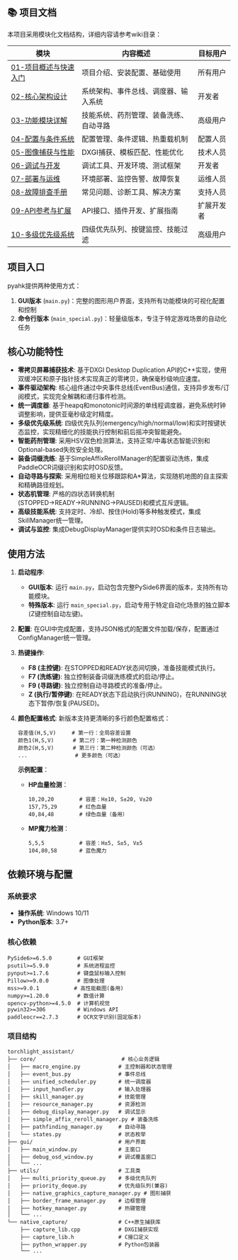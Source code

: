 ## 📚 项目文档

本项目采用模块化文档结构，详细内容请参考wiki目录：

| 模块 | 内容概述 | 目标用户 |
|------|----------|----------|
| [01-项目概述与快速入门](wiki/01-项目概述与快速入门.md) | 项目介绍、安装配置、基础使用 | 所有用户 |
| [02-核心架构设计](wiki/02-核心架构设计.md) | 系统架构、事件总线、调度器、输入系统 | 开发者 |
| [03-功能模块详解](wiki/03-功能模块详解.md) | 技能系统、药剂管理、装备洗练、自动寻路 | 高级用户 |
| [04-配置与条件系统](wiki/04-配置与条件系统.md) | 配置管理、条件逻辑、热重载机制 | 配置人员 |
| [05-图像捕获与性能](wiki/05-图像捕获与性能.md) | DXGI捕获、模板匹配、性能优化 | 技术人员 |
| [06-调试与开发](wiki/06-调试与开发.md) | 调试工具、开发环境、测试框架 | 开发者 |
| [07-部署与运维](wiki/07-部署与运维.md) | 环境部署、监控告警、故障恢复 | 运维人员 |
| [08-故障排查手册](wiki/08-故障排查手册.md) | 常见问题、诊断工具、解决方案 | 支持人员 |
| [09-API参考与扩展](wiki/09-API参考与扩展.md) | API接口、插件开发、扩展指南 | 扩展开发者 |
| [10-多级优先级系统](wiki/10-多级优先级系统.md) | 四级优先队列、按键监控、技能过滤 | 高级用户 |


## 项目入口

pyahk提供两种使用方式：

1. **GUI版本** (`main.py`)：完整的图形用户界面，支持所有功能模块的可视化配置和控制
2. **命令行版本** (`main_special.py`)：轻量级版本，专注于特定游戏场景的自动化任务

## 核心功能特性

- **零拷贝屏幕捕获技术**: 基于DXGI Desktop Duplication API的C++实现，使用双缓冲区和原子指针技术实现真正的零拷贝，确保毫秒级响应速度。
- **事件驱动架构**: 核心组件通过中央事件总线(EventBus)通信，支持异步发布/订阅模式，实现完全解耦和递归事件检测。
- **统一调度器**: 基于heapq和monotonic时间源的单线程调度器，避免系统时钟调整影响，提供亚毫秒级定时精度。
- **多级优先级系统**: 四级优先队列(emergency/high/normal/low)和实时按键状态监控，实现精细化的技能执行控制和前后摇冲突智能避免。
- **智能药剂管理**: 采用HSV双色检测算法，支持正常/中毒状态智能识别和Optional-based失败安全处理。
- **装备词缀洗练**: 基于SimpleAffixRerollManager的配置驱动洗练，集成PaddleOCR词缀识别和实时OSD反馈。
- **自动寻路与探索**: 采用相位相关位移跟踪和A*算法，实现随机地图的自主探索和精确路径规划。
- **状态机管理**: 严格的四状态转换机制(STOPPED→READY→RUNNING→PAUSED)和模式互斥逻辑。
- **高级技能系统**: 支持定时、冷却、按住(Hold)等多种触发模式，集成SkillManager统一管理。
- **调试与监控**: 集成DebugDisplayManager提供实时OSD和条件日志输出。

## 使用方法

1.  **启动程序**:
    *   **GUI版本**: 运行 `main.py`，启动包含完整PySide6界面的版本，支持所有功能模块。
    *   **特殊版本**: 运行 `main_special.py`，启动专用于特定自动化场景的独立脚本(Z键控制自动左键)。

2.  **配置**: 在GUI中完成配置，支持JSON格式的配置文件加载/保存，配置通过ConfigManager统一管理。

3.  **热键操作**:
    *   **F8 (主控键)**: 在STOPPED和READY状态间切换，准备技能模式执行。
    *   **F7 (洗练键)**: 独立控制装备词缀洗练模式的启动/停止。
    *   **F9 (寻路键)**: 独立控制自动寻路模式的准备/停止。
    *   **Z (执行/暂停键)**: 在READY状态下启动执行(RUNNING)，在RUNNING状态下暂停/恢复(PAUSED)。

4.  **颜色配置格式**: 新版本支持更清晰的多行颜色配置格式：
    ```
    容差值(H,S,V)     # 第一行：全局容差设置
    颜色1(H,S,V)      # 第二行：第一种检测颜色
    颜色2(H,S,V)      # 第三行：第二种检测颜色（可选）
    ...               # 更多颜色（可选）
    ```
    
    **示例配置**：
    - **HP血量检测**：
      ```
      10,20,20        # 容差：H±10, S±20, V±20
      157,75,29       # 红色血量
      40,84,48        # 绿色血量（备用）
      ```
    
    - **MP魔力检测**：
      ```
      5,5,5           # 容差：H±5, S±5, V±5
      104,80,58       # 蓝色魔力
      ```

## 依赖环境与配置

### 系统要求
- **操作系统**: Windows 10/11
- **Python版本**: 3.7+

### 核心依赖
```
PySide6>=6.5.0        # GUI框架
psutil>=5.9.0         # 系统进程监控
pynput>=1.7.6         # 键盘鼠标输入控制
Pillow>=9.0.0         # 图像处理
mss>=9.0.1           # 高性能截图(备用)
numpy>=1.20.0         # 数值计算
opencv-python>=4.5.0  # 计算机视觉
pywin32>=306          # Windows API
paddleocr==2.7.3      # OCR文字识别(固定版本)
```

### 项目结构
```
torchlight_assistant/
├── core/                           # 核心业务逻辑
│   ├── macro_engine.py            # 主控制器和状态管理
│   ├── event_bus.py               # 事件总线
│   ├── unified_scheduler.py       # 统一调度器
│   ├── input_handler.py           # 输入处理器
│   ├── skill_manager.py           # 技能管理
│   ├── resource_manager.py        # 资源检测
│   ├── debug_display_manager.py   # 调试显示
│   ├── simple_affix_reroll_manager.py # 装备洗练
│   ├── pathfinding_manager.py     # 自动寻路
│   └── states.py                  # 状态枚举
├── gui/                           # 用户界面
│   ├── main_window.py             # 主窗口
│   ├── debug_osd_window.py        # 调试覆盖窗口
│   └── ...
├── utils/                         # 工具类
│   ├── multi_priority_queue.py    # 多级优先队列
│   ├── priority_deque.py          # 优先级队列(兼容)
│   ├── native_graphics_capture_manager.py # 图形捕获
│   ├── border_frame_manager.py    # 边框管理
│   ├── hotkey_manager.py          # 热键管理
│   └── ...
└── native_capture/                # C++原生捕获库
    ├── capture_lib.cpp            # DXGI捕获实现
    ├── capture_lib.h              # C接口定义
    ├── python_wrapper.py          # Python包装器
    └── ...
```